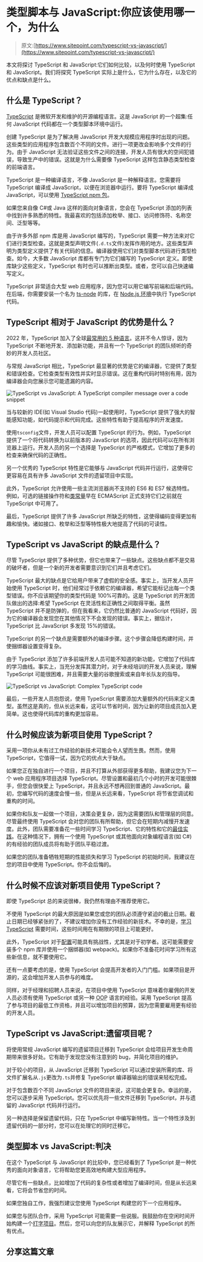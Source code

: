 # 类型脚本与 JavaScript:你应该使用哪一个，为什么

> 原文:[https://www.sitepoint.com/typescript-vs-javascript/](https://www.sitepoint.com/typescript-vs-javascript/)

本文将探讨 TypeScript 和 JavaScript:它们如何比较，以及何时使用 TypeScript 和 JavaScript。我们将探究 TypeScript 实际上是什么，它为什么存在，以及它的优点和缺点是什么。

## 什么是 TypeScript？

[TypeScript](https://www.sitepoint.com/typescript-tutorial-for-beginners/) 是微软开发和维护的开源编程语言。这是 JavaScript 的一个超集:任何 JavaScript 代码都在一个类型脚本环境中运行。

创建 TypeScript 是为了解决用 JavaScript 开发大规模应用程序时出现的问题。这些类型的应用程序包含数百个不同的文件。进行一项更改会影响多个文件的行为。由于 JavaScript 无法验证这些文件之间的连接，开发人员有很大的空间犯错误，导致生产中的错误。这就是为什么需要像 TypeScript 这样包含静态类型检查的前端语言。

TypeScript 是一种编译语言，不像 JavaScript 是一种解释语言。您需要将 TypeScript 编译成 JavaScript，以便在浏览器中运行。要将 TypeScript 编译成 JavaScript，可以使用 [TypeScript npm 包](https://www.npmjs.com/package/typescript)。

如果您来自像 C#或 Java 这样的面向对象语言，您会在 TypeScript 添加的列表中找到许多熟悉的特性。我最喜欢的包括添加枚举、接口、访问修饰符、名称空间、泛型等等。

由于许多外部 npm 库是用 JavaScript 编写的，TypeScript 需要一种方法来对它们进行类型检查。这就是类型声明文件(`.d.ts`文件)发挥作用的地方。这些类型声明为类型定义提供了有关代码的信息。编译器使用它们对类型脚本代码进行类型检查。如今，大多数 JavaScript 库都有专门为它们编写的 TypeScript 定义。即使库缺少这些定义，TypeScript 有时也可以推断出类型。或者，您可以自己快速编写定义。

TypeScript 非常适合大型 web 应用程序，因为您可以用它编写前端和后端代码。在后端，你需要安装一个名为 [ts-node](https://www.npmjs.com/package/ts-node) 的库，在 [Node.js 环境](https://www.sitepoint.com/how-to-use-typescript-to-build-a-node-api-with-express/)中执行 TypeScript 代码。

## TypeScript 相对于 JavaScript 的优势是什么？

2022 年，TypeScript 加入了全球[最常用的 5 种语言](https://survey.stackoverflow.co/2022/#technology-most-popular-technologies)。这并不令人惊讶，因为 TypeScript 不断地开发、添加新功能，并且有一个 TypeScript 的团队倾听的奇妙的开发人员社区。

与常规 JavaScript 相比，TypeScript 最显著的优势是它的编译器，它提供了类型和错误检查。它检查类型有效性并实时显示错误。这在重构代码时特别有用，因为编译器会向您展示您可能遗漏的内容。

![TypeScript vs JavaScript: A TypeScript compiler message over a code snippet](../Images/d616699bcac4503b4d2588c61162a3c7.png)

当与较新的 IDE(如 Visual Studio 代码)一起使用时，TypeScript 提供了强大的智能感知功能，如代码提示和代码完成。这些特性有助于提高程序的开发速度。

使用`tsconfig`文件，开发人员可以配置 TypeScript 的行为。例如，TypeScript 提供了一个将代码转换为以前版本的 JavaScript 的选项，因此代码可以在所有浏览器上运行。开发人员的另一个选择是 TypeScript 的严格模式，它增加了更多的检查来确保代码的正确性。

另一个优秀的 TypeScript 特性是它能够与 JavaScript 代码并行运行，这使得它更容易在具有许多 JavaScript 文件的遗留项目中实现。

此外，TypeScript 允许使用一些主流浏览器尚不支持的 ES6 和 ES7 候选特性。例如，可选的链接操作符和[类常量](https://timmousk.com/blog/typescript-class-constants/)早在 ECMAScript 正式支持它们之前就在 TypeScript 中可用了。

最后，TypeScript 提供了许多 JavaScript 所缺乏的特性，这使得编码变得更加有趣和愉快。诸如接口、枚举和泛型等特性极大地提高了代码的可读性。

## TypeScript vs JavaScript 的缺点是什么？

尽管 TypeScript 提供了多种优势，但它也带来了一些缺点。这些缺点都不是交易的破坏者，但是一个新的开发者需要意识到它们并且考虑它们。

TypeScript 最大的缺点是它给用户带来了虚假的安全感。事实上，当开发人员开始使用 TypeScript 时，他们经常过于依赖它的编译器，希望它能标记出每一个类型错误。你不应该期望你的类型代码是 100%可靠的。这是 TypeScript 的开发团队做出的选择:希望 TypeScript 在灵活性和正确性之间取得平衡。虽然 TypeScript 并不是防弹的，但在我看来，它仍然比普通的 JavaScript 代码好，因为它的编译器会发现您在其他情况下不会发现的错误。事实上，据估计，TypeScript 比 JavaScript 多发现 15%的错误。

TypeScript 的另一个缺点是需要额外的编译步骤。这个步骤会降低构建时间，并使捆绑器设置变得复杂。

由于 TypeScript 添加了许多前端开发人员可能不知道的新功能，它增加了代码库的学习曲线。事实上，当充分发挥其潜力时，对于未经培训的开发人员来说，理解 TypeScript 可能很困难，并且需要大量的谷歌搜索或来自年长队友的指导。

![TypeScript vs JavaScript: Complex TypeScript code](../Images/abba2008da346f66c9bafa3ead12aee0.png)

最后，一些开发人员抱怨说，使用 TypeScript 需要添加大量额外的代码来定义类型。虽然这是真的，但从长远来看，这可以节省时间，因为让新的项目成员加入更简单。这也使得代码库的重构更加容易。

## 什么时候应该为新项目使用 TypeScript？

采用一项你从未有过工作经验的新技术可能会令人望而生畏。然而，使用 TypeScript，它值得一试，因为它的优点大于缺点。

如果您正在独自进行一个项目，并且不打算从外部获得更多帮助，我建议您为下一个 web 应用程序项目选择 TypeScript。尽管设置和最初几个小时的开发可能很棘手，但您会很快爱上 TypeScript，并且永远不想再回到普通的 JavaScript。最初，您编写代码的速度会慢一些，但是从长远来看，TypeScript 将节省您调试和重构的时间。

如果你和队友一起做一个项目，决策会更复杂，因为这需要团队和管理层的同意。尽管最终使用 TypeScript 会对您的团队有所帮助，但它会在短期内减慢开发速度。此外，团队需要准备花一些时间学习 TypeScript、它的特性和它的[最佳实践](https://www.sitepoint.com/react-with-typescript-best-practices/)。在这种情况下，拥有一个使用 TypeScript 或其他面向对象编程语言(如 C#)的有经验的团队成员将有助于团队平稳过渡。

如果您的团队准备牺牲短期的性能损失和学习 TypeScript 的初始时间，我建议在您的项目中使用 TypeScript。你不会后悔的。

## 什么时候不应该对新项目使用 TypeScript？

即使 TypeScript 总的来说很棒，我仍然有理由不推荐使用它。

不使用 TypeScript 的最大原因是如果您或您的团队必须遵守紧迫的截止日期。截止日期已经够紧张的了，不建议增加你没有工作经验的新技术。不幸的是，[学习 TypeScript](https://www.sitepoint.com/typescript-tutorial-for-beginners/) 需要时间，这些时间用在有期限的项目上可能更好。

此外，TypeScript 对于[配置](https://www.sitepoint.com/premium/courses/setting-up-and-kick-starting-typescript-2933)可能具有挑战性，尤其是对于初学者。这可能需要安装多个 npm 库并使用一个捆绑器(如 webpack)。如果你不准备花时间学习所有这些新信息，就不要使用它。

还有一点要考虑的是，使用 TypeScript 会提高开发者的入门门槛。如果项目是开源的，这会增加开发人员参与的难度。

同样，对于经理和招聘人员来说，在项目中使用 TypeScript 意味着你雇佣的开发人员必须有使用 TypeScript 或另一种 <abbr title="object-oriented programming">OOP</abbr> 语言的经验。采用 TypeScript 提高了参与项目的最低工作资格，并且可以增加项目的预算，因为您需要雇用更有经验的开发人员。

## TypeScript vs JavaScript:遗留项目呢？

将使用常规 JavaScript 编写的遗留项目迁移到 TypeScript 会给项目开发生命周期带来很多好处。它有助于发现您没有注意到的 bug，并简化项目的维护。

对于较小的项目，从 JavaScript 迁移到 TypeScript 可以通过安装所需的库、将文件扩展名从`.js`更改为`.ts`并修复 TypeScript 编译器输出的错误来轻松完成。

对于包含数百个不同 JavaScript 文件的项目来说，这可能会更复杂。幸运的是，您可以逐步采用 TypeScript。您可以优先将一些文件迁移到 TypeScript，并与遗留的 JavaScript 代码并行运行。

另一种选择是保留遗留代码，只在 TypeScript 中编写新特性。当一个特性涉及到遗留代码的一部分时，您可以在处理它的同时迁移它。

## 类型脚本 vs JavaScript:判决

在这个 TypeScript 与 JavaScript 的比较中，您已经看到了 TypeScript 是一种优秀的面向对象语言，它将帮助您更高效地构建大型应用程序。

尽管它有一些缺点，比如增加了代码的复杂性或者增加了编译时间，但是从长远来看，它将会节省您的时间。

如果您独自工作，我强烈建议您使用 TypeScript 构建您的下一个应用程序。

如果您与团队合作，采用 TypeScript 可能需要一些说服。我鼓励你在空闲时间开始构建一个[打字项目](https://www.sitepoint.com/monorepo-nx-next-typescript/)。然后，您可以向您的队友展示它，并解释 TypeScript 的所有优点。

## 分享这篇文章